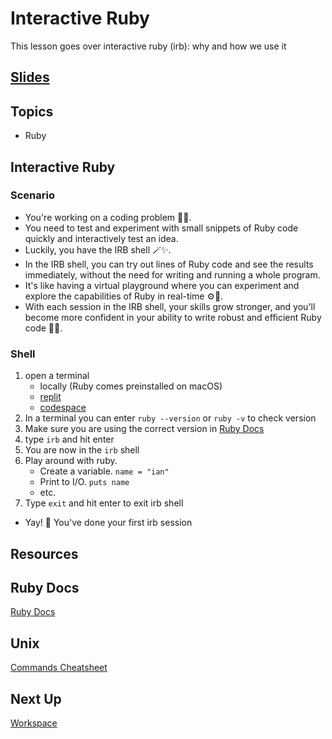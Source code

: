 # Interactive Ruby
This lesson goes over interactive ruby (irb): why and how we use it

<!-- TODO: needs work -->
<!-- TODO: update slides -->
## [Slides](../slides/interactive-ruby/index)

## Topics
- Ruby

## Interactive Ruby

### Scenario
- You're working on a coding problem 🧑‍💻.
- You need to test and experiment with small snippets of Ruby code quickly and interactively test an idea.
- Luckily, you have the IRB shell 🪄✨.
- In the IRB shell, you can try out lines of Ruby code and see the results immediately, without the need for writing and running a whole program.
- It's like having a virtual playground where you can experiment and explore the capabilities of Ruby in real-time ⚙️🔬.
- With each session in the IRB shell, your skills grow stronger, and you'll become more confident in your ability to write robust and efficient Ruby code 💪💎.


### Shell
1. open a terminal
    - locally (Ruby comes preinstalled on macOS)
    - [replit](https://replit.com/)
    - [codespace](https://github.com/appdev-projects/base-rails)
2. In a terminal you can enter `ruby --version` or `ruby -v` to check version
3. Make sure you are using the correct version in [Ruby Docs](https://ruby-doc.org/) 
4. type `irb` and hit enter
5. You are now in the `irb` shell
6. Play around with ruby.
    - Create a variable. `name = "ian"`
    - Print to I/O. `puts name`
    - etc.
7. Type `exit` and hit enter to exit irb shell

- Yay! 🎉 You've done your first irb session

## Resources

## Ruby Docs
[Ruby Docs](https://ruby-doc.org/)

## Unix
[Commands Cheatsheet](https://www.alexji.com/UNIXCheatSheet.pdf)


## Next Up

[Workspace](./workspace)
